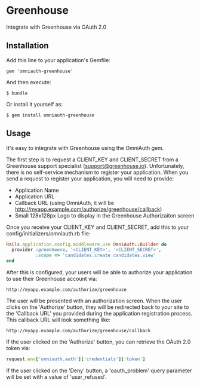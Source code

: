 # Greenhouse

Integrate with Greenhouse via OAuth 2.0

## Installation

Add this line to your application's Gemfile:

    gem 'omniauth-greenhouse'

And then execute:

    $ bundle

Or install it yourself as:

    $ gem install omniauth-greenhouse

## Usage

It's easy to integrate with Greenhouse using the OmniAuth gem.

The first step is to request a CLIENT_KEY and CLIENT_SECRET from a Greenhouse support specialist (support@greenhouse.io).
Unfortunately, there is no self-service mechanism to register your application.  When you send a request to register
your application, you will need to provide:

* Application Name
* Application URL
* Callback URL (using OmniAuth, it will be http://myapp.example.com/authorize/greenhouse/callback)
* Small 128x128px Logo to display in the Greenhouse Authorizaiton screen

Once you receive your CLIENT_KEY and CLIENT_SECRET, add this to your config/initializers/omniauth.rb file:

```ruby
Rails.application.config.middleware.use OmniAuth::Builder do
  provider :greenhouse, '<CLIENT_KEY>', '<CLIENT_SECRET>',
           :scope => 'candidates.create candidates.view'
end
```

After this is configured, your users will be able to authorize your application to use their Greenhouse account via:

    http://myapp.example.com/authorize/greenhouse

The user will be presented with an authorization screen.  When the user clicks on the 'Authorize' button, they will be
redirected back to your site to the 'Callback URL' you provided during the application registration process.  This
callback URL will look something like:

    http://myapp.example.com/authorize/greenhouse/callback

If the user clicked on the 'Authorize' button, you can retrieve the OAuth 2.0 token via:

```ruby
request.env['omniauth.auth']['credentials']['token']
```

If the user clicked on the 'Deny' button, a 'oauth_problem' query parameter will be set with a value of 'user_refused'.
